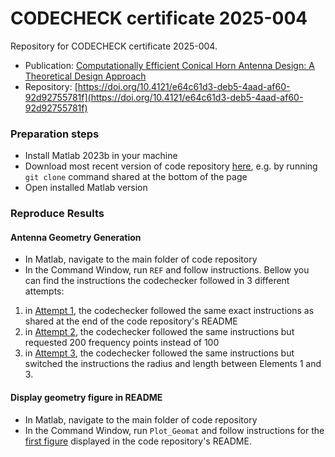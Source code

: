 # CODECHECK certificate 2025-004

Repository for CODECHECK certificate 2025-004.

- Publication: [Computationally Efficient Conical Horn Antenna Design: A Theoretical Design Approach](https://repository.tudelft.nl/record/uuid:190e87c7-9309-470f-a821-43b7c3b8867b)
- Repository: [https://doi.org/10.4121/e64c61d3-deb5-4aad-af60-92d92755781f](https://doi.org/10.4121/e64c61d3-deb5-4aad-af60-92d92755781f)

### Preparation steps

 - Install Matlab 2023b in your machine
 - Download most recent version of code repository [here](https://data.4tu.nl/datasets/e06f14b2-d884-4d1a-88fd-4ee8ebc3a98e/1), e.g. by running `git clone` command shared at the bottom of the page
 - Open installed Matlab version

### Reproduce Results

#### Antenna Geometry Generation
 
 - In Matlab, navigate to the main folder of code repository
 - In the Command Window, run `REF` and follow instructions. Bellow you can find the instructions the codechecker followed in 3 different attempts:
  1. in [Attempt 1](./TWORIT_Results/Antenna_Geometry_Generation_REF/Attempt1/Instructions_antenna_geometry_generation_a1.md), the codechecker followed the same exact instructions as shared at the end of the code repository's README
  2. in [Attempt 2](./TWORIT_Results/Antenna_Geometry_Generation_REF/Attempt2/Instructions_antenna_geometry_generation_a2.md), the codechecker followed the same instructions but requested 200 frequency points instead of 100
  3. in [Attempt 3](./TWORIT_Results/Antenna_Geometry_Generation_REF/Attempt3/Instructions_antenna_geometry_generation_a3.md), the codechecker followed the same instructions but switched the instructions the radius and length between Elements 1 and 3.

#### Display geometry figure in README

 - In Matlab, navigate to the main folder of code repository
 - In the Command Window, run `Plot_Geomat` and follow instructions for the [first figure](./TWORIT_Results/README_Geometry_Figure/Instructions_readme_1stgeomfig.md) displayed in the code repository's README.